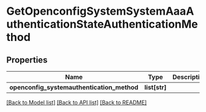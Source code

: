 # GetOpenconfigSystemSystemAaaAuthenticationStateAuthenticationMethod

## Properties
Name | Type | Description | Notes
------------ | ------------- | ------------- | -------------
**openconfig_systemauthentication_method** | **list[str]** |  | [optional] 

[[Back to Model list]](../README.md#documentation-for-models) [[Back to API list]](../README.md#documentation-for-api-endpoints) [[Back to README]](../README.md)


